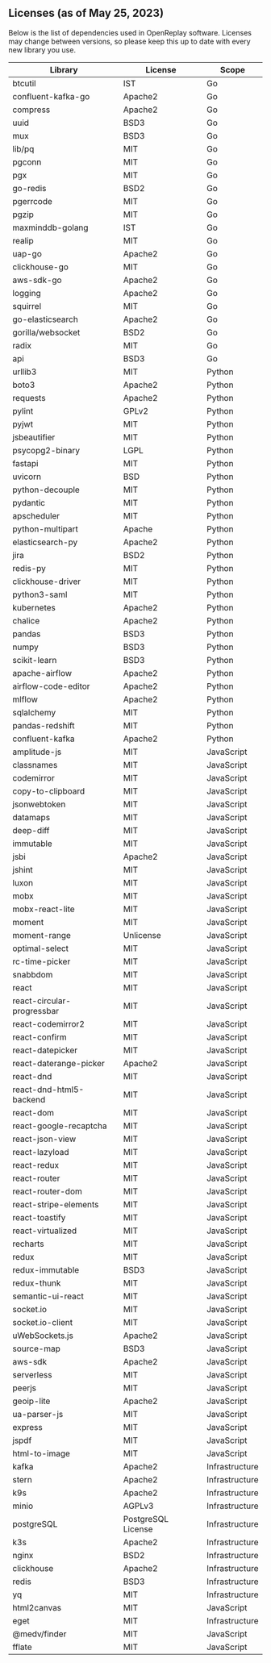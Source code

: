 ## Licenses (as of May 25, 2023)

Below is the list of dependencies used in OpenReplay software. Licenses may change between versions, so please keep this up to date with every new library you use.

| Library | License | Scope |
|----------|-------------|-------------|
| btcutil | IST | Go |
| confluent-kafka-go | Apache2 | Go |
| compress | Apache2 | Go |
| uuid | BSD3 | Go |
| mux | BSD3 | Go |
| lib/pq | MIT | Go |
| pgconn | MIT | Go |
| pgx | MIT | Go |
| go-redis | BSD2 | Go |
| pgerrcode | MIT | Go |
| pgzip | MIT | Go |
| maxminddb-golang | IST | Go |
| realip | MIT | Go |
| uap-go | Apache2 | Go |
| clickhouse-go | MIT | Go |
| aws-sdk-go | Apache2 | Go |
| logging | Apache2 | Go |
| squirrel | MIT | Go |
| go-elasticsearch | Apache2 | Go |
| gorilla/websocket | BSD2 | Go |
| radix | MIT | Go |
| api | BSD3 | Go |
| urllib3 | MIT | Python |
| boto3 | Apache2 | Python |
| requests | Apache2 | Python |
| pylint | GPLv2 | Python |
| pyjwt | MIT | Python |
| jsbeautifier | MIT | Python |
| psycopg2-binary | LGPL | Python |
| fastapi | MIT | Python |
| uvicorn | BSD | Python |
| python-decouple | MIT | Python |
| pydantic | MIT | Python |
| apscheduler | MIT | Python |
| python-multipart | Apache | Python |
| elasticsearch-py | Apache2 | Python |
| jira | BSD2 | Python |
| redis-py | MIT | Python |
| clickhouse-driver | MIT | Python |
| python3-saml | MIT | Python |
| kubernetes | Apache2 | Python |
| chalice | Apache2 | Python |
| pandas | BSD3 | Python |
| numpy | BSD3 | Python |
| scikit-learn | BSD3 | Python |
|apache-airflow| Apache2| Python|
|airflow-code-editor| Apache2 | Python|
|mlflow| Apache2 | Python|
| sqlalchemy | MIT | Python |
| pandas-redshift | MIT | Python |
| confluent-kafka | Apache2 | Python |
| amplitude-js | MIT | JavaScript |
| classnames | MIT | JavaScript |
| codemirror | MIT | JavaScript |
| copy-to-clipboard | MIT | JavaScript |
| jsonwebtoken | MIT | JavaScript |
| datamaps | MIT | JavaScript |
| deep-diff | MIT | JavaScript |
| immutable | MIT | JavaScript |
| jsbi | Apache2 | JavaScript |
| jshint | MIT | JavaScript |
| luxon | MIT | JavaScript |
| mobx | MIT | JavaScript |
| mobx-react-lite | MIT | JavaScript |
| moment | MIT | JavaScript |
| moment-range | Unlicense | JavaScript |
| optimal-select | MIT | JavaScript |
| rc-time-picker | MIT | JavaScript |
| snabbdom | MIT | JavaScript |
| react | MIT | JavaScript |
| react-circular-progressbar | MIT | JavaScript |
| react-codemirror2 | MIT | JavaScript |
| react-confirm | MIT | JavaScript |
| react-datepicker | MIT | JavaScript |
| react-daterange-picker | Apache2 | JavaScript |
| react-dnd | MIT | JavaScript |
| react-dnd-html5-backend | MIT | JavaScript |
| react-dom | MIT | JavaScript |
| react-google-recaptcha | MIT | JavaScript |
| react-json-view | MIT | JavaScript |
| react-lazyload | MIT | JavaScript |
| react-redux | MIT | JavaScript |
| react-router | MIT | JavaScript |
| react-router-dom | MIT | JavaScript |
| react-stripe-elements | MIT | JavaScript |
| react-toastify | MIT | JavaScript |
| react-virtualized | MIT | JavaScript |
| recharts | MIT | JavaScript |
| redux | MIT | JavaScript |
| redux-immutable | BSD3 | JavaScript |
| redux-thunk | MIT | JavaScript |
| semantic-ui-react | MIT | JavaScript |
| socket.io | MIT | JavaScript |
| socket.io-client | MIT | JavaScript |
| uWebSockets.js | Apache2 | JavaScript |
| source-map | BSD3 | JavaScript |
| aws-sdk | Apache2 | JavaScript |
| serverless | MIT | JavaScript |
| peerjs | MIT | JavaScript |
| geoip-lite | Apache2 | JavaScript |
| ua-parser-js | MIT | JavaScript |
| express | MIT | JavaScript |
| jspdf | MIT | JavaScript |
| html-to-image | MIT | JavaScript |
| kafka | Apache2 | Infrastructure |
| stern | Apache2 | Infrastructure |
| k9s | Apache2 | Infrastructure |
| minio | AGPLv3| Infrastructure |
| postgreSQL | PostgreSQL License | Infrastructure |
| k3s | Apache2 | Infrastructure |
| nginx | BSD2 | Infrastructure |
| clickhouse | Apache2 | Infrastructure |
| redis | BSD3 | Infrastructure |
| yq | MIT | Infrastructure |
| html2canvas | MIT | JavaScript |
| eget | MIT | Infrastructure |
| @medv/finder | MIT | JavaScript |
| fflate | MIT | JavaScript |
